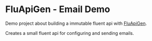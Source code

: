 # FluApiGen - Email Demo

Demo project about building a immutable fluent api with [FluApiGen](https://github.com/toolisticon/FluApiGen).

Creates a small fluent api for configuring and sending emails.

